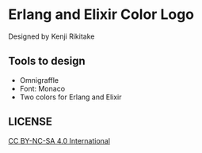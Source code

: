 # Erlang and Elixir Color Logo

Designed by Kenji Rikitake

## Tools to design

* Omnigraffle
* Font: Monaco
* Two colors for Erlang and Elixir

## LICENSE

[CC BY-NC-SA 4.0 International](https://creativecommons.org/licenses/by-nc-sa/4.0/)

